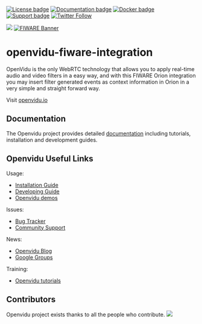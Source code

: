 [![License badge](https://img.shields.io/badge/license-Apache2-orange.svg)](http://www.apache.org/licenses/LICENSE-2.0)
[![Documentation badge](https://readthedocs.org/projects/fiware-orion/badge/?version=latest)](https://openvidu.io/docs/home/)
[![Docker badge](https://img.shields.io/docker/pulls/openvidu/openvidu-server-kms.svg)](https://hub.docker.com/r/openvidu/openvidu-server-kms)
[![Support badge](https://img.shields.io/badge/support-sof-yellowgreen.svg)](https://groups.google.com/forum/#!forum/openvidu)
[![Twitter Follow](https://img.shields.io/twitter/follow/openvidu.svg?style=social)](https://twitter.com/openvidu)


[![][OpenViduLogo]](https://openvidu.io) [![FIWARE Banner](https://fiware.github.io/tutorials.Relationships-Linked-Data/img/fiware.png)](https://www.fiware.org/developers)

openvidu-fiware-integration
===

OpenVidu is the only WebRTC technology that allows you to apply real-time audio and video filters in a easy way, and with this FIWARE Orion integration you may insert filter generated events as context information in Orion in a very simple and straight forward way. 

Visit [openvidu.io](https://openvidu.io)

<!-- This project is part of [FIWARE](https://www.fiware.org/). For more information
check the FIWARE Catalogue entry for
[Context Processing, Analysis and Visualization](https://github.com/Fiware/catalogue/tree/master/processing).

| :books:[Documentation](https://kurento.rtfd.io/) | :page_facing_up: [Site](https://www.kurento.org/) | :mortar_board: [Academy](https://fiware-academy.readthedocs.io/en/latest/processing/kurento) | :whale: [Docker Hub](https://hub.docker.com/r/fiware/stream-oriented-kurento/) | 
| ---|---|---|---| -->

[FIWARE]: http://www.fiware.org
[Kurento FIWARE Catalog Entry]: http://catalogue.fiware.org/enablers/stream-oriented-kurento


Documentation
-------------

The Openvidu project provides detailed [documentation] including tutorials, installation and development guides. 

[documentation]: https://openvidu.io/docs/home/index.html


Openvidu Useful Links
---------------------

Usage:

* [Installation Guide](https://openvidu.io/docs/deployment/deploying-ubuntu/)
* [Developing Guide](https://openvidu.io/docs/developing/)
* [Openvidu demos](https://openvidu.io/demos)

Issues:

* [Bug Tracker](https://github.com/OpenVidu/openvidu/issues)
* [Community Support](https://openvidu.io/community)

News:

* [Openvidu Blog](https://medium.com/@openvidu)
* [Google Groups](https://groups.google.com/forum/#!forum/openvidu)
<!-- * [Openvidu RoadMap](ROADMAP.md) -->

Training: 

* [Openvidu tutorials](https://openvidu.io/tutorials)

## Contributors

Openvidu project exists thanks to all the people who contribute. 
<a href="https://github.com/undefined/undefinedgraphs/contributors"><img src="https://opencollective.com/openvidu/contributors.svg?width=890&button=false" /></a>


[OpenViduLogo]: https://secure.gravatar.com/avatar/5daba1d43042f2e4e85849733c8e5702?s=120

[NUBOMEDIA]: http://www.nubomedia.eu

